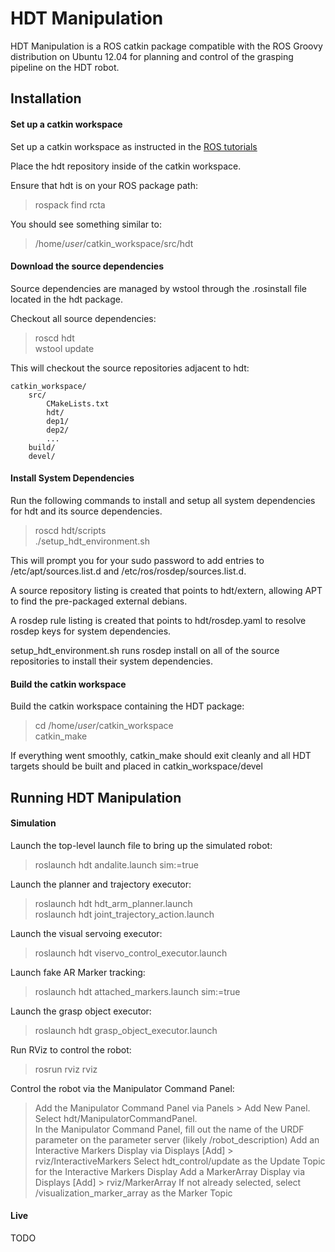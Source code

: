 # HDT Manipulation

HDT Manipulation is a ROS catkin package compatible with the ROS Groovy distribution on Ubuntu 12.04 for planning and control of the grasping pipeline on the HDT robot.

## Installation

#### Set up a catkin workspace

Set up a catkin workspace as instructed in the [ROS tutorials](www.ros.org)

Place the hdt repository inside of the catkin workspace.

Ensure that hdt is on your ROS package path:
>rospack find rcta

You should see something similar to:
>/home/_user_/catkin_workspace/src/hdt

#### Download the source dependencies

Source dependencies are managed by wstool through the .rosinstall file located in the hdt package.

Checkout all source dependencies:

> roscd hdt  
> wstool update

This will checkout the source repositories adjacent to hdt:

    catkin_workspace/
        src/
            CMakeLists.txt
            hdt/
            dep1/
            dep2/
            ...
        build/
        devel/


#### Install System Dependencies

Run the following commands to install and setup all system dependencies for hdt and its source dependencies.

> roscd hdt/scripts  
> ./setup_hdt_environment.sh

This will prompt you for your sudo password to add entries to /etc/apt/sources.list.d and /etc/ros/rosdep/sources.list.d.

A source repository listing is created that points to hdt/extern, allowing APT to find the pre-packaged external debians.

A rosdep rule listing is created that points to hdt/rosdep.yaml to resolve rosdep keys for system dependencies.

setup_hdt_environment.sh runs rosdep install on all of the source repositories to install their system dependencies.

#### Build the catkin workspace

Build the catkin workspace containing the HDT package:
> cd /home/_user_/catkin_workspace  
> catkin_make

If everything went smoothly, catkin_make should exit cleanly and all HDT targets should be built and placed in catkin_workspace/devel

## Running HDT Manipulation

#### Simulation

Launch the top-level launch file to bring up the simulated robot:
> roslaunch hdt andalite.launch sim:=true

Launch the planner and trajectory executor:
> roslaunch hdt hdt_arm_planner.launch  
> roslaunch hdt joint_trajectory_action.launch

Launch the visual servoing executor:
> roslaunch hdt viservo_control_executor.launch

Launch fake AR Marker tracking:
> roslaunch hdt attached_markers.launch sim:=true

Launch the grasp object executor:
> roslaunch hdt grasp_object_executor.launch

Run RViz to control the robot:
> rosrun rviz rviz

Control the robot via the Manipulator Command Panel:
> Add the Manipulator Command Panel via Panels > Add New Panel. Select hdt/ManipulatorCommandPanel.  
> In the Manipulator Command Panel, fill out the name of the URDF parameter on the parameter server (likely /robot_description)
> Add an Interactive Markers Display via Displays [Add] > rviz/InteractiveMarkers
> Select hdt_control/update as the Update Topic for the Interactive Markers Display
> Add a MarkerArray Display via Displays [Add] > rviz/MarkerArray
> If not already selected, select /visualization_marker_array as the Marker Topic

#### Live

TODO
